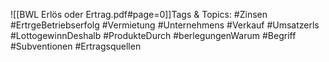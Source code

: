 
![[BWL Erlös oder Ertrag.pdf#page=0]]Tags & Topics:
   #Zinsen
   #ErtrgeBetriebserfolg
   #Vermietung
   #Unternehmens
   #Verkauf
   #Umsatzerls
   #LottogewinnDeshalb
   #ProdukteDurch
   #berlegungenWarum
   #Begriff
   #Subventionen
   #Ertragsquellen